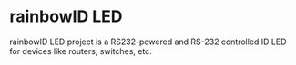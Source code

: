 # rainbowID LED
rainbowID LED project is a RS232-powered and RS-232 controlled ID LED for devices like routers, switches, etc.

